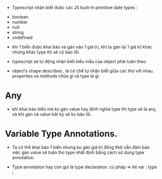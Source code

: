 - Typescript nhận biết được các JS built-in primitive date types :

+ boolean
+ number
+ null
+ string 
+ undefined

- khi 1 biến được khai báo và gán vào 1 giá trị, khi ta gán lại 1 giá trị khác nhưng khác type thì sẽ có báo lỗi.

- typescript sẽ tự động nhận biết kiếu mẫu của object phải tuân theo
-  object’s shape describes , là cơ chế tự nhận biết giữa các thứ với nhau. properties và methods chứa gì và type là gì.
# Any
- khi khai báo biến mà ko gán value hay định nghĩa type thì type sẽ là any, và khi gán và value bất kỳ sẽ ko báo lỗi.


# Variable Type Annotations.
- Ta có thể khai báo 1 biến nhưng ko gán giá trị đồng thời vẫn đảm bào việc gán value sẽ tuân thủ type nhất định bằng cách sử dụng type annotation.
* Type annotation hay còn gọi là type declaration.
cú pháp => let var : type ;
